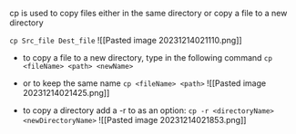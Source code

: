 cp is used to copy files either in the same directory or copy a file to a new directory

`cp Src_file Dest_file`
![[Pasted image 20231214021110.png]]
- to copy a file to a new directory, type in the following command
`cp <fileName> <path> <newName>`
- or to keep the same name
`cp <fileName> <path>`
![[Pasted image 20231214021425.png]]

- to copy a directory add a -r to as an option:
`cp -r <directoryName> <newDirectoryName>`
![[Pasted image 20231214021853.png]]